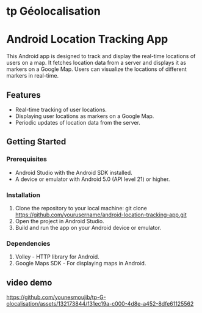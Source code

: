 # tp Géolocalisation
# Android Location Tracking App

This Android app is designed to track and display the real-time locations of users on a map. It fetches location data from a server and displays it as markers on a Google Map. Users can visualize the locations of different markers in real-time.

## Features

- Real-time tracking of user locations.
- Displaying user locations as markers on a Google Map.
- Periodic updates of location data from the server.

## Getting Started

### Prerequisites

- Android Studio with the Android SDK installed.
- A device or emulator with Android 5.0 (API level 21) or higher.

### Installation

1. Clone the repository to your local machine: git clone https://github.com/yourusername/android-location-tracking-app.git
2. Open the project in Android Studio.
3. Build and run the app on your Android device or emulator.

### Dependencies
1. Volley - HTTP library for Android.
2.  Google Maps SDK - For displaying maps in Android.





## video demo 




https://github.com/younesmoujib/tp-G-olocalisation/assets/132173844/f31ec19a-c000-4d8e-a452-8dfe61125562

